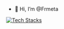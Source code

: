 - 👋 Hi, I’m @Frmeta

<!---
Frmeta/Frmeta is a ✨ special ✨ repository because its `README.md` (this file) appears on your GitHub profile.
You can click the Preview link to take a look at your changes.
--->

[![Tech Stacks](https://skillicons.dev/icons?i=git,github,idea,gitlab,vscode,cs,cpp,css,dart,discord,django,docker,figma,flutter,gcp,gmail,gradle,hibernate,html,instagram,java,js,jquery,latex,linkedin,linux,notion,postgres,postman,py,rabbitmq,rust,stackoverflow,supabase,selenium,tailwind,visualstudio,vscode,windows,spring,godot,unity)](https://skillicons.dev)
